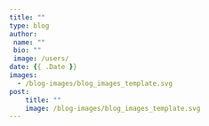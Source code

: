 ```yaml
---
title: ""
type: blog
author: 
 name: ""
 bio: ""
 image: /users/
date: {{ .Date }}
images:
  - /blog-images/blog_images_template.svg
post:
    title: ""
    image: /blog-images/blog_images_template.svg
---
```

